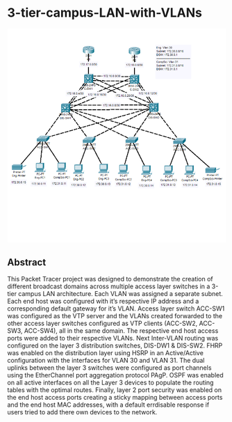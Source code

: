 # 3-tier-campus-LAN-with-VLANs

![image](https://github.com/ascotlan/3-tier-campus-LAN-with-VLANs/blob/main/network_map.png)

## Abstract

This Packet Tracer project was designed to demonstrate the creation of different broadcast domains across multiple access layer switches in a 3-tier campus LAN architecture. Each VLAN was assigned a separate subnet. Each end host was configured with it’s respective IP address and a corresponding default gateway for it’s VLAN. Access layer switch ACC-SW1 was configured as the VTP server and the VLANs created forwarded to the other access layer switches configured as VTP clients (ACC-SW2, ACC-SW3, ACC-SW4), all in the same domain. The respective end host access ports were added to their respective VLANs. Next Inter-VLAN routing was configured on the layer 3 distribution switches, DIS-DW1 & DIS-SW2. FHRP was enabled on the distribution layer using HSRP in an Active/Active configuration with the interfaces for VLAN 30 and VLAN 31. The dual uplinks between the layer 3 switches were configured as port channels using the EtherChannel port aggregation protocol PAgP. OSPF was enabled on all active interfaces on all the Layer 3 devices to populate the routing tables with the optimal routes. Finally, layer 2 port security was enabled on the end host access ports creating a sticky mapping between access ports and the end host MAC addresses, with a default errdisable response if users tried to add there own devices to the network.
